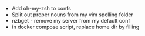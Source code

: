 - Add oh-my-zsh to confs
- Split out proper nouns from my vim spelling folder
- nzbget - remove my server from my default conf
- in docker compose script, replace home dir by filling

